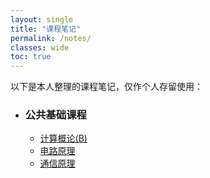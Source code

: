 ```yaml
---
layout: single
title: "课程笔记"
permalink: /notes/
classes: wide
toc: true
---
```


以下是本人整理的课程笔记，仅作个人存留使用：

- ### 公共基础课程
  - [计算概论(B)](/notes/python/)
  - [电路原理](/notes/electronics/)
  - [通信原理](/notes/communication/)
